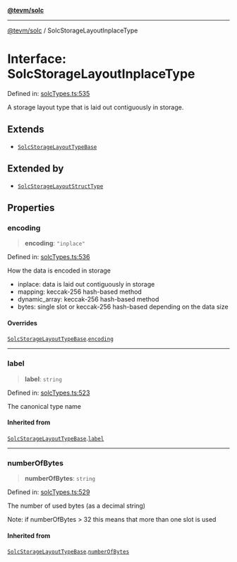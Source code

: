 [**@tevm/solc**](../README.md)

***

[@tevm/solc](../globals.md) / SolcStorageLayoutInplaceType

# Interface: SolcStorageLayoutInplaceType

Defined in: [solcTypes.ts:535](https://github.com/evmts/compiler/blob/main/packages/solc/src/solcTypes.ts#L535)

A storage layout type that is laid out contiguously in storage.

## Extends

- [`SolcStorageLayoutTypeBase`](SolcStorageLayoutTypeBase.md)

## Extended by

- [`SolcStorageLayoutStructType`](SolcStorageLayoutStructType.md)

## Properties

### encoding

> **encoding**: `"inplace"`

Defined in: [solcTypes.ts:536](https://github.com/evmts/compiler/blob/main/packages/solc/src/solcTypes.ts#L536)

How the data is encoded in storage

- inplace: data is laid out contiguously in storage
- mapping: keccak-256 hash-based method
- dynamic_array: keccak-256 hash-based method
- bytes: single slot or keccak-256 hash-based depending on the data size

#### Overrides

[`SolcStorageLayoutTypeBase`](SolcStorageLayoutTypeBase.md).[`encoding`](SolcStorageLayoutTypeBase.md#encoding)

***

### label

> **label**: `string`

Defined in: [solcTypes.ts:523](https://github.com/evmts/compiler/blob/main/packages/solc/src/solcTypes.ts#L523)

The canonical type name

#### Inherited from

[`SolcStorageLayoutTypeBase`](SolcStorageLayoutTypeBase.md).[`label`](SolcStorageLayoutTypeBase.md#label)

***

### numberOfBytes

> **numberOfBytes**: `string`

Defined in: [solcTypes.ts:529](https://github.com/evmts/compiler/blob/main/packages/solc/src/solcTypes.ts#L529)

The number of used bytes (as a decimal string)

Note: if numberOfBytes > 32 this means that more than one slot is used

#### Inherited from

[`SolcStorageLayoutTypeBase`](SolcStorageLayoutTypeBase.md).[`numberOfBytes`](SolcStorageLayoutTypeBase.md#numberofbytes)
